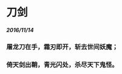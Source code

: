 <style>
  .page-header>a{display:none;}
  .site-footer{display:none;}
</style>
# 刀剑
##### 2016/11/14
### 屠龙刀在手，霜刃即开，斩去世间妖魔；
### 倚天剑出鞘，青光闪处，杀尽天下鬼怪。
